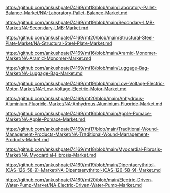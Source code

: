 <p><a href="https://github.com/ankushpatel74169/mt18/blob/main/Laboratory-Pallet-Balance-Market/NA-Laboratory-Pallet-Balance-Market.md">https://github.com/ankushpatel74169/mt18/blob/main/Laboratory-Pallet-Balance-Market/NA-Laboratory-Pallet-Balance-Market.md</a></p><p><a href="https://github.com/ankushpatel74169/mt19/blob/main/Secondary-LMB-Market/NA-Secondary-LMB-Market.md">https://github.com/ankushpatel74169/mt19/blob/main/Secondary-LMB-Market/NA-Secondary-LMB-Market.md</a></p><p><a href="https://github.com/ankushpatel74169/mt20/blob/main/Structural-Steel-Plate-Market/NA-Structural-Steel-Plate-Market.md">https://github.com/ankushpatel74169/mt20/blob/main/Structural-Steel-Plate-Market/NA-Structural-Steel-Plate-Market.md</a></p><p><a href="https://github.com/ankushpatel74169/mt16/blob/main/Aramid-Monomer-Market/NA-Aramid-Monomer-Market.md">https://github.com/ankushpatel74169/mt16/blob/main/Aramid-Monomer-Market/NA-Aramid-Monomer-Market.md</a></p><p><a href="https://github.com/ankushpatel74169/mt18/blob/main/Luggage-Bag-Market/NA-Luggage-Bag-Market.md">https://github.com/ankushpatel74169/mt18/blob/main/Luggage-Bag-Market/NA-Luggage-Bag-Market.md</a></p><p><a href="https://github.com/ankushpatel74169/mt19/blob/main/Low-Voltage-Electric-Motor-Market/NA-Low-Voltage-Electric-Motor-Market.md">https://github.com/ankushpatel74169/mt19/blob/main/Low-Voltage-Electric-Motor-Market/NA-Low-Voltage-Electric-Motor-Market.md</a></p><p><a href="https://github.com/ankushpatel74169/mt20/blob/main/Anhydrous-Aluminium-Fluoride-Market/NA-Anhydrous-Aluminium-Fluoride-Market.md">https://github.com/ankushpatel74169/mt20/blob/main/Anhydrous-Aluminium-Fluoride-Market/NA-Anhydrous-Aluminium-Fluoride-Market.md</a></p><p><a href="https://github.com/ankushpatel74169/mt16/blob/main/Apple-Pomace-Market/NA-Apple-Pomace-Market.md">https://github.com/ankushpatel74169/mt16/blob/main/Apple-Pomace-Market/NA-Apple-Pomace-Market.md</a></p><p><a href="https://github.com/ankushpatel74169/mt17/blob/main/Traditional-Wound-Management-Products-Market/NA-Traditional-Wound-Management-Products-Market.md">https://github.com/ankushpatel74169/mt17/blob/main/Traditional-Wound-Management-Products-Market/NA-Traditional-Wound-Management-Products-Market.md</a></p><p><a href="https://github.com/ankushpatel74169/mt18/blob/main/Myocardial-Fibrosis-Market/NA-Myocardial-Fibrosis-Market.md">https://github.com/ankushpatel74169/mt18/blob/main/Myocardial-Fibrosis-Market/NA-Myocardial-Fibrosis-Market.md</a></p><p><a href="https://github.com/ankushpatel74169/mt19/blob/main/Dipentaerythritol-(CAS-126-58-9)-Market/NA-Dipentaerythritol-(CAS-126-58-9)-Market.md">https://github.com/ankushpatel74169/mt19/blob/main/Dipentaerythritol-(CAS-126-58-9)-Market/NA-Dipentaerythritol-(CAS-126-58-9)-Market.md</a></p><p><a href="https://github.com/ankushpatel74169/mt20/blob/main/Electric-Driven-Water-Pump-Market/NA-Electric-Driven-Water-Pump-Market.md">https://github.com/ankushpatel74169/mt20/blob/main/Electric-Driven-Water-Pump-Market/NA-Electric-Driven-Water-Pump-Market.md</a></p>
